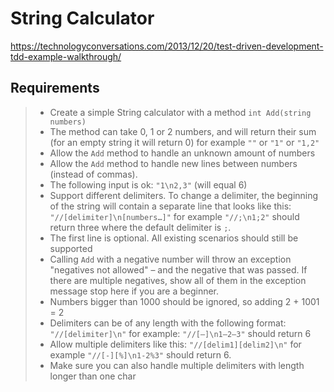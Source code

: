 
# String Calculator

https://technologyconversations.com/2013/12/20/test-driven-development-tdd-example-walkthrough/

## Requirements

> * Create a simple String calculator with a method `int Add(string numbers)`
> * The method can take 0, 1 or 2 numbers, and will return their sum (for an empty string it will return 0) for example `""` or `"1"` or `"1,2"`
> * Allow the `Add` method to handle an unknown amount of numbers
> * Allow the `Add` method to handle new lines between numbers (instead of commas).
> * The following input is ok: `"1\n2,3"` (will equal 6)
> * Support different delimiters. To change a delimiter, the beginning of the string will contain a separate line that looks like this: `"//[delimiter]\n[numbers…]"` for example `"//;\n1;2"` should return three where the default delimiter is `;`.
> * The first line is optional. All existing scenarios should still be supported
> * Calling `Add` with a negative number will throw an exception "negatives not allowed" – and the negative that was passed. If there are multiple negatives, show all of them in the exception message stop here if you are a beginner.
> * Numbers bigger than 1000 should be ignored, so adding 2 + 1001 = 2
> * Delimiters can be of any length with the following format: `"//[delimiter]\n"` for example: `"//[—]\n1—2—3"` should return 6
> * Allow multiple delimiters like this: `"//[delim1][delim2]\n"` for example `"//[-][%]\n1-2%3"` should return 6.
> * Make sure you can also handle multiple delimiters with length longer than one char
